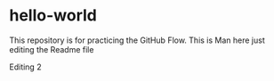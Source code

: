 # hello-world
This repository is for practicing the GitHub Flow.
This is Man here just editing the Readme file

Editing 2 
